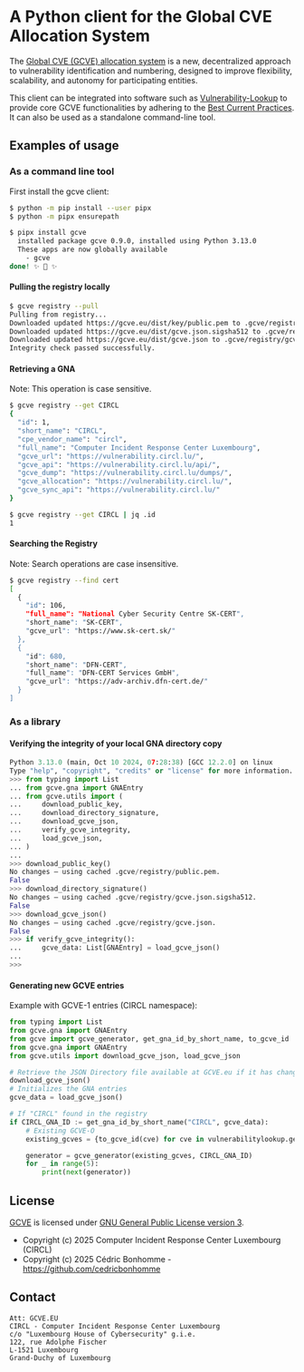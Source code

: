 # A Python client for the Global CVE Allocation System

The [Global CVE (GCVE) allocation system](https://gcve.eu) is a new, decentralized
approach to vulnerability identification and numbering, designed to improve flexibility,
scalability, and autonomy for participating entities.

This client can be integrated into software such as
[Vulnerability-Lookup](https://github.com/vulnerability-lookup/vulnerability-lookup)
to provide core GCVE functionalities by adhering to the
[Best Current Practices](https://gcve.eu/bcp/).  
It can also be used as a standalone command-line tool.


## Examples of usage

### As a command line tool

First install the gcve client:

```bash
$ python -m pip install --user pipx
$ python -m pipx ensurepath

$ pipx install gcve
  installed package gcve 0.9.0, installed using Python 3.13.0
  These apps are now globally available
    - gcve
done! ✨ 🌟 ✨
```

#### Pulling the registry locally

```bash
$ gcve registry --pull
Pulling from registry...
Downloaded updated https://gcve.eu/dist/key/public.pem to .gcve/registry/public.pem
Downloaded updated https://gcve.eu/dist/gcve.json.sigsha512 to .gcve/registry/gcve.json.sigsha512
Downloaded updated https://gcve.eu/dist/gcve.json to .gcve/registry/gcve.json
Integrity check passed successfully.

```

#### Retrieving a GNA

Note: This operation is case sensitive.

```bash
$ gcve registry --get CIRCL
{
  "id": 1,
  "short_name": "CIRCL",
  "cpe_vendor_name": "circl",
  "full_name": "Computer Incident Response Center Luxembourg",
  "gcve_url": "https://vulnerability.circl.lu/",
  "gcve_api": "https://vulnerability.circl.lu/api/",
  "gcve_dump": "https://vulnerability.circl.lu/dumps/",
  "gcve_allocation": "https://vulnerability.circl.lu/",
  "gcve_sync_api": "https://vulnerability.circl.lu/"
}

$ gcve registry --get CIRCL | jq .id
1
```

#### Searching the Registry

Note: Search operations are case insensitive.

```bash
$ gcve registry --find cert
[
  {
    "id": 106,
    "full_name": "National Cyber Security Centre SK-CERT",
    "short_name": "SK-CERT",
    "gcve_url": "https://www.sk-cert.sk/"
  },
  {
    "id": 680,
    "short_name": "DFN-CERT",
    "full_name": "DFN-CERT Services GmbH",
    "gcve_url": "https://adv-archiv.dfn-cert.de/"
  }
]
```


### As a library

#### Verifying the integrity of your local GNA directory copy

```python
Python 3.13.0 (main, Oct 10 2024, 07:28:38) [GCC 12.2.0] on linux
Type "help", "copyright", "credits" or "license" for more information.
>>> from typing import List
... from gcve.gna import GNAEntry
... from gcve.utils import (
...     download_public_key,
...     download_directory_signature,
...     download_gcve_json,
...     verify_gcve_integrity,
...     load_gcve_json,
... )
... 
>>> download_public_key()
No changes — using cached .gcve/registry/public.pem.
False
>>> download_directory_signature()
No changes — using cached .gcve/registry/gcve.json.sigsha512.
False
>>> download_gcve_json()
No changes — using cached .gcve/registry/gcve.json.
False
>>> if verify_gcve_integrity():
...     gcve_data: List[GNAEntry] = load_gcve_json()
...     
>>> 
```

#### Generating new GCVE entries

Example with GCVE-1 entries (CIRCL namespace):

```python
from typing import List
from gcve.gna import GNAEntry
from gcve import gcve_generator, get_gna_id_by_short_name, to_gcve_id
from gcve.gna import GNAEntry
from gcve.utils import download_gcve_json, load_gcve_json

# Retrieve the JSON Directory file available at GCVE.eu if it has changed
download_gcve_json()
# Initializes the GNA entries
gcve_data = load_gcve_json()

# If "CIRCL" found in the registry
if CIRCL_GNA_ID := get_gna_id_by_short_name("CIRCL", gcve_data):
    # Existing GCVE-O
    existing_gcves = {to_gcve_id(cve) for cve in vulnerabilitylookup.get_all_ids()}

    generator = gcve_generator(existing_gcves, CIRCL_GNA_ID)
    for _ in range(5):
        print(next(generator))
```


## License

[GCVE](https://github.com/gcve-eu/gcve) is licensed under
[GNU General Public License version 3](https://www.gnu.org/licenses/gpl-3.0.html).


- Copyright (c) 2025 Computer Incident Response Center Luxembourg (CIRCL)
- Copyright (c) 2025 Cédric Bonhomme - https://github.com/cedricbonhomme


## Contact

~~~
Att: GCVE.EU
CIRCL - Computer Incident Response Center Luxembourg
c/o "Luxembourg House of Cybersecurity" g.i.e.
122, rue Adolphe Fischer
L-1521 Luxembourg
Grand-Duchy of Luxembourg
~~~
